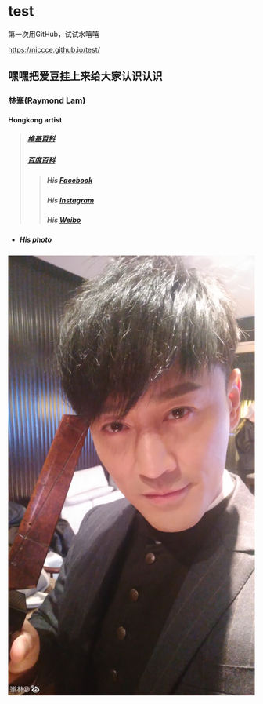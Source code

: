 # test
第一次用GitHub，试试水嘻嘻

https://niccce.github.io/test/
## 嘿嘿把爱豆挂上来给大家认识认识

### 林峯(Raymond Lam)
#### Hongkong artist

> ##### [维基百科](https://zh.m.wikipedia.org/zh-tw/林峯)
> ##### [百度百科](https://baike.baidu.com/item/%E6%9E%97%E5%B3%B0/6283?fr=aladdin)
>> ##### His [Facebook](https://m.facebook.com/Lam-Fung-official-342296822916127/)
>> ##### His [Instagram](https://www.instagram.com/lam_fung_official)
>> ##### His [Weibo](https://weibo.com/u/6078615208)
* ##### His photo 
![image](https://raw.githubusercontent.com/Niccce/test/master/idol.jpg)
